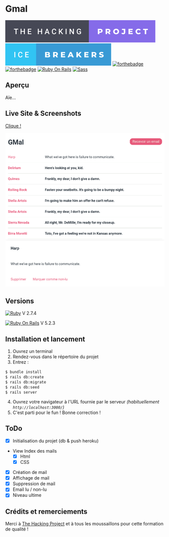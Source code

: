 # Gmal

[![forthebadge](./app/assets/images/badges/the-hacking-project-badge.svg)](https://forthebadge.com)
[![forthebadge](./app/assets/images/badges/ice-breakers-badge.svg)](https://forthebadge.com)
[![forthebadge](https://forthebadge.com/images/badges/built-with-love.svg)](https://forthebadge.com)
[![forthebadge](https://forthebadge.com/images/badges/made-with-ruby.svg)](https://forthebadge.com)
[![Ruby On Rails](https://img.shields.io/badge/Ruby_on_Rails-CC0000?style=for-the-badge&logo=ruby-on-rails&logoColor=white)](https://rubyonrails.org/)
[![Sass](https://img.shields.io/badge/Sass-CC6699?style=for-the-badge&logo=sass&logoColor=white)](https://sass-lang.com/)

## Aperçu

Aïe...

## Live Site & Screenshots

[Clique !](https://g-mal.herokuapp.com/)

[![Screenshot](./app/assets/images/screenshot.png)](https://g-mal.herokuapp.com/)

## Versions

[![Ruby](https://img.shields.io/badge/Ruby-CC342D?style=for-the-badge&logo=ruby&logoColor=white)](https://www.ruby-lang.org/fr/) V 2.7.4

[![Ruby On Rails](https://img.shields.io/badge/Ruby_on_Rails-CC0000?style=for-the-badge&logo=ruby-on-rails&logoColor=white)](https://rubyonrails.org/) V 5.2.3

## Installation et lancement

1. Ouvrez un terminal
2. Rendez-vous dans le répertoire du projet
3. Entrez :

```shell
$ bundle install
$ rails db:create
$ rails db:migrate
$ rails db:seed
$ rails server
```
4. Ouvrez votre navigateur à l'URL fournie par le serveur *(habituellement `http://localhost:3000/`)*
5. C'est parti pour le fun ! Bonne correction !

## ToDo

- [x] Initialisation du projet (db & push heroku)
- View Index des mails
  - [x] Html
  - [x] CSS
- [x] Création de mail
- [x] Affichage de mail
- [x] Suppression de mail
- [x] Email lu / non-lu
- [x] Niveau ultime

## Crédits et remerciements

Merci à [The Hacking Project](https://www.thehackingproject.org/) et à tous les moussaillons pour cette formation de qualité !
